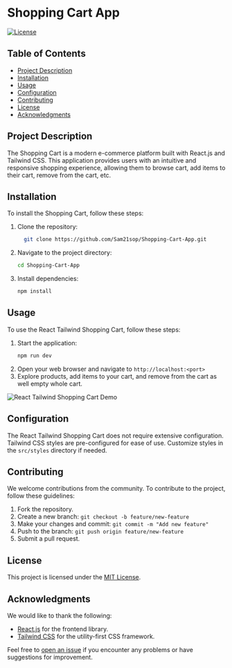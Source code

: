 # Shopping Cart App

[![License](https://img.shields.io/badge/license-MIT-blue.svg)](https://opensource.org/licenses/MIT)

## Table of Contents
- [Project Description](#project-description)
- [Installation](#installation)
- [Usage](#usage)
- [Configuration](#configuration)
- [Contributing](#contributing)
- [License](#license)
- [Acknowledgments](#acknowledgments)

## Project Description
The Shopping Cart is a modern e-commerce platform built with React.js and Tailwind CSS. This application provides users with an intuitive and responsive shopping experience, allowing them to browse cart, add items to their cart, remove from the cart, etc.

## Installation
To install the Shopping Cart, follow these steps:
1. Clone the repository: 
   ```bash
     git clone https://github.com/Sam21sop/Shopping-Cart-App.git
2. Navigate to the project directory:
   ```bash
   cd Shopping-Cart-App
3. Install dependencies:
   ```bash
   npm install

## Usage
To use the React Tailwind Shopping Cart, follow these steps:
1. Start the application:
   ```bash
   npm run dev
3. Open your web browser and navigate to `http://localhost:<port>`
4. Explore products, add items to your cart, and remove from the cart as well empty whole cart.

![React Tailwind Shopping Cart Demo](demo.gif)

## Configuration
The React Tailwind Shopping Cart does not require extensive configuration. Tailwind CSS styles are pre-configured for ease of use. Customize styles in the `src/styles` directory if needed.

## Contributing
We welcome contributions from the community. To contribute to the project, follow these guidelines:
1. Fork the repository.
2. Create a new branch: `git checkout -b feature/new-feature`
3. Make your changes and commit: `git commit -m "Add new feature"`
4. Push to the branch: `git push origin feature/new-feature`
5. Submit a pull request.


## License
This project is licensed under the [MIT License](LICENSE).

## Acknowledgments
We would like to thank the following:
- [React.js](https://reactjs.org/) for the frontend library.
- [Tailwind CSS](https://tailwindcss.com/) for the utility-first CSS framework.


Feel free to [open an issue](https://github.com/Sam21sop/Shopping-Cart-App/issues) if you encounter any problems or have suggestions for improvement.
